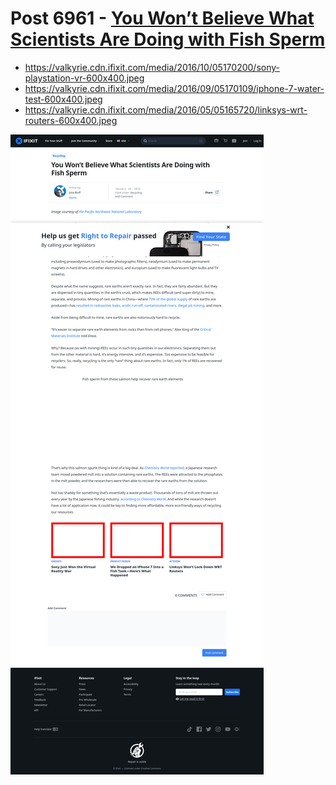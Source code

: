 # Post 6961 - [You Won&#8217;t Believe What Scientists Are Doing with Fish Sperm](https://www.ifixit.com/News/6961/fish-sperm)

- https://valkyrie.cdn.ifixit.com/media/2016/10/05170200/sony-playstation-vr-600x400.jpeg
- https://valkyrie.cdn.ifixit.com/media/2016/09/05170109/iphone-7-water-test-600x400.jpeg
- https://valkyrie.cdn.ifixit.com/media/2016/05/05165720/linksys-wrt-routers-600x400.jpeg

![screencap](screenshots/20802986-9989-4790-b6e7-d20c807966b6.png)
